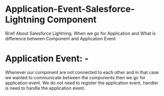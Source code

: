 # Application-Event-Salesforce-Lightning Component
Brief About Salesforce Lightning. When we go for Application and What is difference between Component  and Application Event

# Application Event: - 
Whenever our component are not connected to each other and in that case we wanted to communicate between the components then we go for application event. We do not need to register the application event, handler is need to handle the application event.
